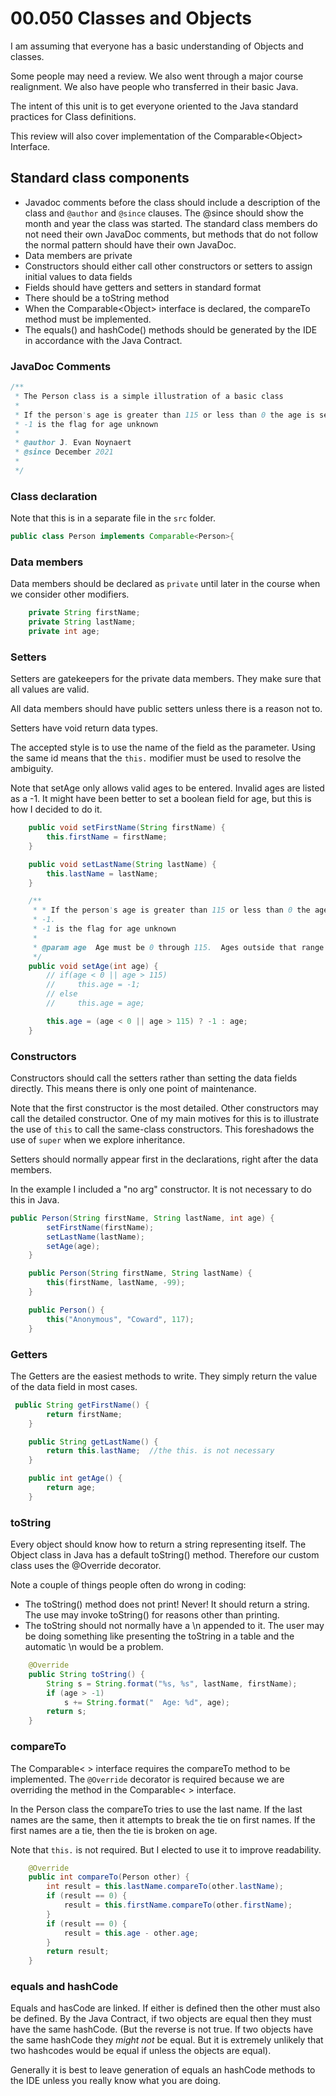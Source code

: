 # 00.050 Classes and Objects

I am assuming that everyone has a basic understanding of Objects and classes.

Some people may need a review.  We also went through a major course realignment.  We also have people who transferred in their basic Java.  

The intent of this unit is to get everyone oriented to the Java standard practices for Class definitions.

This review will also cover implementation of the Comparable&lt;Object> Interface.

## Standard class components

* Javadoc comments before the class should include a description of the class and `@author` and `@since` clauses.  The @since should show the month and year the class was started.  The standard class members do not need their own JavaDoc comments, but methods that do not follow the normal pattern should have their own JavaDoc.
* Data members are private
* Constructors should either call other constructors or setters to assign initial values to data fields
* Fields should have getters and setters in standard format
* There should be a toString method
* When the Comparable&lt;Object> interface is declared, the compareTo method must be implemented.
* The equals() and hashCode() methods should be generated by the IDE in accordance with the Java Contract.


### JavaDoc Comments

```java
/**
 * The Person class is a simple illustration of a basic class
 * 
 * If the person's age is greater than 115 or less than 0 the age is set to -1.  
 * -1 is the flag for age unknown
 * 
 * @author J. Evan Noynaert
 * @since December 2021
 * 
 */
 ```

 ### Class declaration

 Note that this is in a separate file in the `src` folder.

 ```java
 public class Person implements Comparable<Person>{
```

### Data members

Data members should be declared as `private` until later in the course when we consider other modifiers.

```java
    private String firstName;
    private String lastName;
    private int age;
```

### Setters

Setters are gatekeepers for the private data members.  They make sure that all values are valid.  

All data members should have public setters unless there is a reason not to.  

Setters have void return data types. 

The accepted style is to use the name of the field as the parameter.  Using the same id means that the `this.` modifier must be used to resolve the ambiguity.

Note that setAge only allows valid ages to be entered.  Invalid ages are listed as a -1.  It might have been better to set a boolean field for age, but this is how I decided to do it.

```java
    public void setFirstName(String firstName) {
        this.firstName = firstName;
    }

    public void setLastName(String lastName) { 
        this.lastName = lastName;
    }

    /**
     * * If the person's age is greater than 115 or less than 0 the age is set to
     * -1.
     * -1 is the flag for age unknown
     * 
     * @param age  Age must be 0 through 115.  Ages outside that range are flag as age unknown.
     */
    public void setAge(int age) {
        // if(age < 0 || age > 115)
        //     this.age = -1;
        // else
        //     this.age = age;

        this.age = (age < 0 || age > 115) ? -1 : age;
    }
```

### Constructors

Constructors should call the setters rather than setting the data fields directly.  This means there is only one point of maintenance.

Note that the first constructor is the most detailed.  Other constructors may call the detailed constructor.  One of my main motives for this is to illustrate the use of `this` to call the same-class constructors.  This foreshadows the use of `super` when we explore inheritance.

Setters should normally appear first in the declarations, right after the data members.

In the example I included a "no arg" constructor.  It is not necessary to do this in Java.  

```java
public Person(String firstName, String lastName, int age) {
        setFirstName(firstName);
        setLastName(lastName);
        setAge(age);
    }

    public Person(String firstName, String lastName) {
        this(firstName, lastName, -99);
    }

    public Person() {
        this("Anonymous", "Coward", 117);
    }
```

### Getters

The Getters are the easiest methods to write.  They simply return the value of the data field in most cases.

```java
 public String getFirstName() {
        return firstName;
    }

    public String getLastName() {
        return this.lastName;  //the this. is not necessary
    }

    public int getAge() {
        return age;
    }
```

### toString

Every object should know how to return a string representing itself.  The Object class in Java has a default toString() method.  Therefore our custom class uses the @Override decorator.

Note a couple of things people often do wrong in coding:

* The toString() method does not print!  Never!  It should return a string.  The use may invoke toString() for reasons other than printing.
* The toString should not normally have a \n appended to it.  The user may be doing something like presenting the toString in a table and the automatic \n would be a problem.  


```java
    @Override
    public String toString() {
        String s = String.format("%s, %s", lastName, firstName);
        if (age > -1)
            s += String.format("  Age: %d", age);
        return s;
    }
```

### compareTo

The Comparable&lt; > interface requires the compareTo method to be implemented.  The `@Override` decorator is required because we are overriding the method in the Comparable&lt; > interface.

In the Person class the compareTo tries to use the last name.  If the last names are the same, then it attempts to break the tie on first names.  If the first names are a tie, then the tie is broken on age.

Note that `this.` is not required.  But I elected to use it to improve readability.

```java
    @Override
    public int compareTo(Person other) {
        int result = this.lastName.compareTo(other.lastName);
        if (result == 0) {
            result = this.firstName.compareTo(other.firstName);
        }
        if (result == 0) {
            result = this.age - other.age;
        }
        return result;
    }
```

### equals and hashCode

Equals and hasCode are linked.  If either is defined then the other must also be defined.  By the Java Contract, if two objects are equal then they must have the same hashCode.  (But the reverse is not true.  If two objects have the same hashCode they *might not* be equal.  But it is extremely unlikely that two hashcodes would be equal if unless the objects are equal).

Generally it is best to leave generation of equals an hashCode methods to the IDE unless you really know what you are doing.




